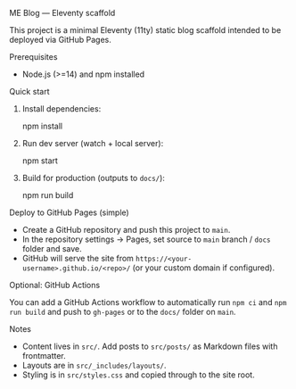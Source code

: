 ME Blog — Eleventy scaffold

This project is a minimal Eleventy (11ty) static blog scaffold intended to be deployed via GitHub Pages.

Prerequisites

- Node.js (>=14) and npm installed

Quick start

1. Install dependencies:

   npm install

2. Run dev server (watch + local server):

   npm start

3. Build for production (outputs to `docs/`):

   npm run build

Deploy to GitHub Pages (simple)

- Create a GitHub repository and push this project to `main`.
- In the repository settings -> Pages, set source to `main` branch / `docs` folder and save.
- GitHub will serve the site from `https://<your-username>.github.io/<repo>/` (or your custom domain if configured).

Optional: GitHub Actions

You can add a GitHub Actions workflow to automatically run `npm ci` and `npm run build` and push to `gh-pages` or to the `docs/` folder on `main`.

Notes

- Content lives in `src/`. Add posts to `src/posts/` as Markdown files with frontmatter.
- Layouts are in `src/_includes/layouts/`.
- Styling is in `src/styles.css` and copied through to the site root.
